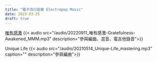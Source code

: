```yaml
---
title: "電子流行音樂 Electropop Music"
date: 2023-03-25
draft: true
---
```



[唯有感激](/portfolio/arrangement/music-gratefulness-awakened)
{{< audio src="/audio/20220911_唯有感激-Gratefulness-Awakened_MMM.mp3" description="參與編曲、混音、電吉他錄音">}}

Unique Life
{{< audio src="/audio/20210514_Unique-Life_mastering.mp3" caption="" description="參與編曲">}}

